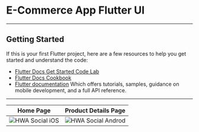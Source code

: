#  E-Commerce App Flutter UI 
---

## Getting Started

If this is your first Flutter project, here are a few resources to help you get started and understand the code:

- [Flutter Docs Get Started Code Lab](https://flutter.dev/docs/get-started/codelab)
- [Flutter Docs Cookbook](https://flutter.dev/docs/cookbook)
- [Flutter documentation](https://flutter.dev/docs) Which offers tutorials,
samples, guidance on mobile development, and a full API reference.

---


 Home Page                  |  Product Details Page
:-------------------------:|:-------------------------:
![HWA Social iOS](https://github.com/TarikKaanKoc/Flutter_E-Commerce_App_Demo.1/blob/master/project_screen.png?raw=true)  |  ![HWA Social Androd](https://github.com/TarikKaanKoc/Flutter_E-Commerce_App_Demo.1/blob/master/project_screen2.png?raw=true)
